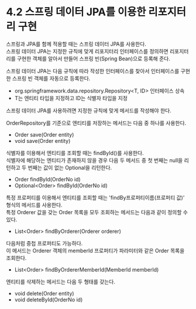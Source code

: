 # 4.2 스프링 데이터 JPA를 이용한 리포지터리 구현

스프링과 JPA를 함께 적용할 때는 스프링 데이터 JPA를 사용한다.  
스프링 데이터 JPA는 지정한 규칙에 맞게 리포지터리 인터페이스를 정의하면 리포지터리를 구현한 객체를 알아서 만들어 스프링 빈(Spring Bean)으로 등록해 준다.

스프링 데이터 JPA는 다음 규칙에 따라 작성한 인터페이스를 찾아서 인터페이스를 구현한 스프링 빈 객체를 자동으로 등록한다.

- org.springframework.data.repository.Repository\<T, ID\> 인터페이스 상속
- T는 엔티티 타입을 지정하고 ID는 식별자 타입을 지정

스프링 데이터 JPA를 사용하려면 지정한 규칙에 맞게 메서드를 작성해야 한다.

OrderRepository를 기준으로 엔티티를 저장하는 메서드는 다음 중 하나를 사용한다.

- Order save(Order entity)
- void save(Order entity)

식별자를 이용해서 엔티티를 조회할 때는 findById()를 사용한다.  
식별자에 해당하는 엔티티가 존재하지 않을 경우 다음 두 메서드 중 첫 번째는 null을 리턴하고 두 번째는 값이 없는 Optional을 리턴한다.

- Order findById(OrderNo id)
- Optional\<Order\> findById(OrderNo id)

특정 프로퍼티를 이용해서 엔티티를 조회할 때는 'findBy프로퍼티이름(프로퍼티 값)' 형식의 메서드를 사용한다.  
특정 Orderer 값을 갖는 Order 목록을 모두 조회하는 메서드는 다음과 같이 정의할 수 있다.

- List\<Order\> findByOrderer(Orderer orderer)

다음처럼 중첩 프로퍼티도 가능하다.  
이 메서드는 Orderer 객체의 memberId 프로퍼티가 파라미터와 같은 Order 목록을 조회한다.

- List\<Order\> findByOrdererMemberId(MemberId memberId)

엔티티를 삭제하는 메서드는 다음 두 형태를 갖는다.

- void delete(Order entity)
- void deleteById(OrderNo id)
